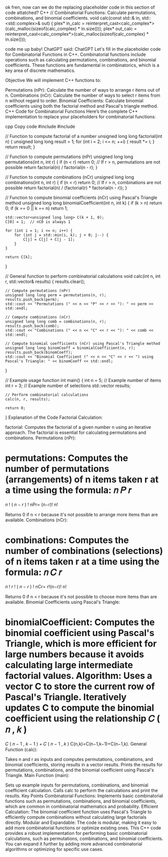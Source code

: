 ok fren, now can we do the replacing placeholder code in this section of code attatched?
C++
            //      Combinatorial Functions: Calculate permutations, combinations, and binomial coefficients.
            void calc(const std::<double>& in, std::<std::complex<double>>& out) {
        plex* in_calc = reinterpret_cast<calc_complex*>(calc_malloc(sizeof(calc_complex) * in.size()));
        plex* out_calc = reinterpret_cast<calc_complex*>(calc_malloc(sizeof(calc_complex) * in.size()));

code me up baby!
ChatGPT said:
ChatGPT
Let's fill in the placeholder code for Combinatorial Functions in C++. Combinatorial functions include operations such as calculating permutations, combinations, and binomial coefficients. These functions are fundamental in combinatorics, which is a key area of discrete mathematics.

Objective
We will implement C++ functions to:

Permutations (nPr): Calculate the number of ways to arrange r items out of n.
Combinations (nCr): Calculate the number of ways to select r items from n without regard to order.
Binomial Coefficients: Calculate binomial coefficients using both the factorial method and Pascal's triangle method.
C++ Code for Combinatorial Functions
Here’s the complete C++ implementation to replace your placeholders for combinatorial functions:

cpp
Copy code
#include <iostream>
#include <vector>

// Function to compute factorial of a number
unsigned long long factorial(int n) {
    unsigned long long result = 1;
    for (int i = 2; i <= n; ++i) {
        result *= i;
    }
    return result;
}

// Function to compute permutations (nPr)
unsigned long long permutations(int n, int r) {
    if (n < r) return 0;  // If r > n, permutations are not possible
    return factorial(n) / factorial(n - r);
}

// Function to compute combinations (nCr)
unsigned long long combinations(int n, int r) {
    if (n < r) return 0;  // If r > n, combinations are not possible
    return factorial(n) / (factorial(r) * factorial(n - r));
}

// Function to compute binomial coefficients (nCr) using Pascal's Triangle method
unsigned long long binomialCoefficient(int n, int k) {
    if (k > n) return 0;
    if (k == 0 || k == n) return 1;

    std::vector<unsigned long long> C(k + 1, 0);
    C[0] = 1;  // nC0 is always 1

    for (int i = 1; i <= n; i++) {
        for (int j = std::min(i, k); j > 0; j--) {
            C[j] = C[j] + C[j - 1];
        }
    }

    return C[k];
}

// General function to perform combinatorial calculations
void calc(int n, int r, std::vector<unsigned long long>& results) {
    results.clear();

    // Compute permutations (nPr)
    unsigned long long perm = permutations(n, r);
    results.push_back(perm);
    std::cout << "Permutations (" << n << "P" << r << "): " << perm << std::endl;

    // Compute combinations (nCr)
    unsigned long long comb = combinations(n, r);
    results.push_back(comb);
    std::cout << "Combinations (" << n << "C" << r << "): " << comb << std::endl;

    // Compute binomial coefficients (nCr) using Pascal's Triangle method
    unsigned long long binomCoeff = binomialCoefficient(n, r);
    results.push_back(binomCoeff);
    std::cout << "Binomial Coefficient (" << n << "C" << r << ") using Pascal's Triangle: " << binomCoeff << std::endl;
}

// Example usage function
int main() {
    int n = 5;  // Example number of items
    int r = 3;  // Example number of selections
    std::vector<unsigned long long> results;

    // Perform combinatorial calculations
    calc(n, r, results);

    return 0;
}
Explanation of the Code
Factorial Calculation:

factorial: Computes the factorial of a given number n using an iterative approach. The factorial is essential for calculating permutations and combinations.
Permutations (nPr):

permutations: Computes the number of permutations (arrangements) of n items taken r at a time using the formula:
𝑛
𝑃
𝑟
=
𝑛
!
(
𝑛
−
𝑟
)
!
nPr= 
(n−r)!
n!
​
 
Returns 0 if n < r because it's not possible to arrange more items than are available.
Combinations (nCr):

combinations: Computes the number of combinations (selections) of n items taken r at a time using the formula:
𝑛
𝐶
𝑟
=
𝑛
!
𝑟
!
(
𝑛
−
𝑟
)
!
nCr= 
r!(n−r)!
n!
​
 
Returns 0 if n < r because it's not possible to choose more items than are available.
Binomial Coefficients using Pascal's Triangle:

binomialCoefficient: Computes the binomial coefficient using Pascal's Triangle, which is more efficient for large numbers because it avoids calculating large intermediate factorial values.
Algorithm:
Uses a vector C to store the current row of Pascal's Triangle.
Iteratively updates C to compute the binomial coefficient using the relationship 
𝐶
(
𝑛
,
𝑘
)
=
𝐶
(
𝑛
−
1
,
𝑘
−
1
)
+
𝐶
(
𝑛
−
1
,
𝑘
)
C(n,k)=C(n−1,k−1)+C(n−1,k).
General Function (calc):

Takes n and r as inputs and computes permutations, combinations, and binomial coefficients, storing results in a vector results.
Prints the results for permutations, combinations, and the binomial coefficient using Pascal's Triangle.
Main Function (main):

Sets up example inputs for permutations, combinations, and binomial coefficient calculation.
Calls calc to perform the calculations and print the results.
Key Points
Combinatorial Functions: Implements basic combinatorial functions such as permutations, combinations, and binomial coefficients, which are common in combinatorial mathematics and probability.
Efficient Calculation: The binomial coefficient function uses Pascal's Triangle to efficiently compute combinations without calculating large factorials directly.
Modular and Expandable: The code is modular, making it easy to add more combinatorial functions or optimize existing ones.
This C++ code provides a robust implementation for performing basic combinatorial calculations, such as permutations, combinations, and binomial coefficients. You can expand it further by adding more advanced combinatorial algorithms or optimizing for specific use cases.







